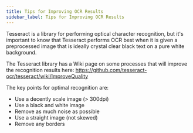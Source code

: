 ```yaml
---
title: Tips for Improving OCR Results
sidebar_label: Tips for Improving OCR Results
---
```



Tesseract is a library for performing optical character recognition, but it's important to know 
that Tesseract performs OCR best when it is given a preprocessed image that is ideally crystal 
clear black text on a pure white background.


The Tesseract library has a Wiki page on some processes that will improve the recognition results 
here: https://github.com/tesseract-ocr/tesseract/wiki/ImproveQuality


The key points for optimal recognition are:

- Use a decently scale image (> 300dpi)
- Use a black and white image
- Remove as much noise as possible
- Use a straight image (not skewed)
- Remove any borders
